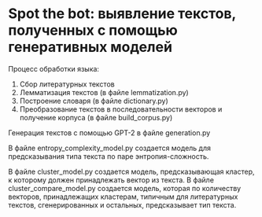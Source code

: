 # Spot the bot: выявление текстов, полученных с помощью генеративных моделей

Процесс обработки языка:

1. Сбор литературных текстов
2. Лемматизация текстов (в файле lemmatization.py)
3. Построение словаря (в файле dictionary.py)
4. Преобразование текстов в последовательности векторов и получение корпуса (в файле build_corpus.py)

Генерация текстов с помощью GPT-2 в файле generation.py

В файле entropy_complexity_model.py создается модель для предсказывания типа текста по паре энтропия-сложность.

В файле cluster_model.py создается модель, предсказывающая кластер, к которому должен принадлежать вектор из текста.
В файле cluster_compare_model.py создается модель, которая по количеству векторов, принадлежащих кластерам,
типичным для литературных текстов, сгенерированных и остальных, предсказывает тип текста.
